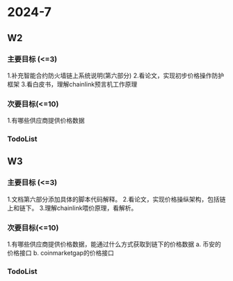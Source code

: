 # 2024-7

## W2

### 主要目标 (<=3)

1.补充智能合约防火墙链上系统说明(第六部分)
2.看论文，实现初步价格操作防护框架
3.看白皮书，理解chainlink预言机工作原理

### 次要目标(<=10)

1.有哪些供应商提供价格数据

### TodoList



## W3

### 主要目标 (<=3)

1.文档第六部分添加具体的脚本代码解释。
2.看论文，实现价格操纵架构，包括链上和链下。
3.理解chainlink喂价原理，看解析。


### 次要目标(<=10)

1.有哪些供应商提供价格数据，能通过什么方式获取到链下的价格数据
    a. 币安的价格接口
    b. coinmarketgap的价格接口

### TodoList
